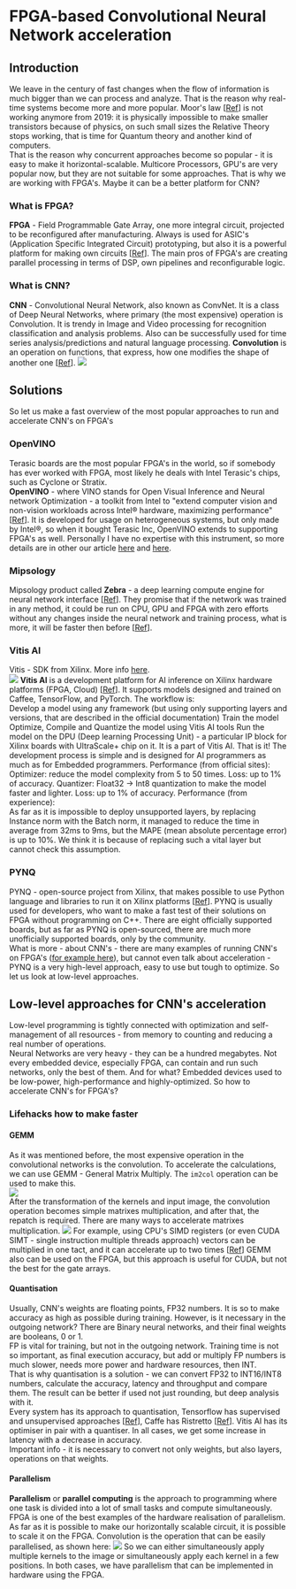 # FPGA-based Convolutional Neural Network acceleration

## Introduction

We leave in the century of fast changes when the flow of information is much bigger than we can process and analyze. That is the reason why real-time systems become more and more popular. Moor's law [[Ref](https://en.wikipedia.org/wiki/Moore%27s_law)] is not working anymore from 2019: it is physically impossible to make smaller transistors because of physics, on such small sizes the Relative Theory stops working, that is time for Quantum theory and another kind of computers. <br>
That is the reason why concurrent approaches become so popular - it is easy to make it horizontal-scalable. Multicore Processors, GPU's are very popular now, but they are not suitable for some approaches. That is why we are working with FPGA's. Maybe it can be a better platform for CNN?

### What is FPGA?
**FPGA** - Field Programmable Gate Array, one more integral circuit, projected to be reconfigured after manufacturing. Always is used for ASIC's (Application Specific Integrated Circuit) prototyping, but also it is a powerful platform for making own circuits [[Ref](https://numato.com/blog/differences-between-fpga-and-asics/#what-is-asic)]. The main pros of FPGA's are creating parallel processing in terms of DSP, own pipelines and reconfigurable logic.

### What is CNN?
**CNN** - Convolutional Neural Network, also known as ConvNet. It is a class of Deep Neural Networks, where primary (the most expensive) operation is Convolution. It is trendy in Image and Video processing for recognition classification and analysis problems. Also can be successfully used for time series analysis/predictions and natural language processing.  **Convolution** is an operation on functions, that express, how one modifies the shape of another one [[Ref](https://en.wikipedia.org/wiki/Convolution)].
<img src="images/conv.jpg">

## Solutions
So let us make a fast overview of the most popular approaches to run and accelerate CNN's on FPGA's

### OpenVINO
Terasic boards are the most popular FPGA's in the world, so if somebody has ever worked with FPGA, most likely he deals with Intel Terasic's chips, such as Cyclone or Stratix. <br>
**OpenVINO** - where VINO stands for Open Visual Inference and Neural network Optimization - a toolkit from Intel to "extend computer vision and non-vision workloads across Intel® hardware, maximizing performance" [[Ref](https://docs.openvinotoolkit.org/latest/index.html)]. It is developed for usage on heterogeneous systems, but only made by Intel®, so when it bought Terasic Inc, OpenVINO extends to supporting FPGA's as well. Personally I have no expertise with this instrument, so more details are in other our article [here](/movidius) and [here](/movidius-2).

### Mipsology
Mipsology product called **Zebra** - a deep learning compute engine for neural network interface [[Ref](https://mipsology.com)]. They promise that if the network was trained in any method, it could be run on CPU, GPU and FPGA with zero efforts without any changes inside the neural network and training process, what is more, it will be faster then before [[Ref](https://www.xilinx.com/video/events/mipsology-demonstrates-zebra.html)].

### Vitis AI
Vitis - SDK from Xilinx. More info [here](https://www.xilinx.com/products/design-tools/vitis.html). <br>
<img src="images/vitis.jpg">
**Vitis AI** is a development platform for AI inference on Xilinx hardware platforms (FPGA, Cloud) [[Ref](https://www.xilinx.com/products/design-tools/vitis/vitis-ai.html)]. It supports models designed and trained on Caffee, TensorFlow, and PyTorch. The workflow is: <br>
Develop a model using any framework (but using only supporting layers and versions, that are described in the official documentation)
Train the model
Optimize, Compile and Quantize the model using Vitis AI tools
Run the model on the DPU (Deep learning Processing Unit) - a particular IP block for Xilinx boards with UltraScale+ chip on it. It is a part of Vitis AI.
That is it! The development process is simple and is designed for AI programmers as much as for Embedded programmers.
Performance (from official sites):
Optimizer: reduce the model complexity from 5 to 50 times. Loss: up to 1% of accuracy.
Quantizer: Float32 -> Int8 quantization to make the model faster and lighter. Loss: up to 1% of accuracy.
Performance (from experience): <br>
As far as it is impossible to deploy unsupported layers, by replacing Instance norm with the Batch norm, it managed to reduce the time in average from 32ms to 9ms, but the MAPE (mean absolute percentage error) is up to 10%. We think it is because of replacing such a vital layer but cannot check this assumption.

### PYNQ
PYNQ - open-source project from Xilinx, that makes possible to use Python language and libraries to run it on Xilinx platforms [[Ref](http://www.pynq.io/)]. PYNQ is usually used for developers, who want to make a fast test of their solutions on FPGA without programming on C++. There are eight officially supported boards, but as far as PYNQ is open-sourced, there are much more unofficially supported boards, only by the community. <br>
What is more - about CNN's - there are many examples of running CNN's on FPGA's ([for example here](https://github.com/awai54st/PYNQ-Classification)), but cannot even talk about acceleration - PYNQ is a very high-level approach, easy to use but tough to optimize. So let us look at low-level approaches.

## Low-level approaches for CNN's acceleration
Low-level programming is tightly connected with optimization and self-management of all resources - from memory to counting and reducing a real number of operations. <br>
Neural Networks are very heavy - they can be a hundred megabytes. Not every embedded device, especially FPGA, can contain and run such networks, only the best of them. And for what? Embedded devices used to be low-power, high-performance and highly-optimized. So how to accelerate CNN's for FPGA's?

### Lifehacks how to make faster

#### GEMM
As it was mentioned before, the most expensive operation in the convolutional networks is the convolution. To accelerate the calculations, we can use GEMM - General Matrix Multiply. The `im2col` operation can be used to make this.  
<img src="images/im2col.png"><br>
After the transformation of the kernels and input image, the convolution operation becomes simple matrixes multiplication, and after that, the repatch is required. There are many ways to accelerate matrixes multiplication.
<img src="images/simd.png">
For example, using CPU's SIMD registers (or even CUDA SIMT - single instruction multiple threads approach) vectors can be multiplied in one tact, and it can accelerate up to two times [[Ref](https://github.com/Myralllka/SOFTSERVE_CNN_convolution_2D)]
GEMM also can be used on the FPGA, but this approach is useful for CUDA, but not the best for the gate arrays.


#### Quantisation
Usually, CNN's weights are floating points, FP32 numbers. It is so to make accuracy as high as possible during training. However, is it necessary in the outgoing network? There are Binary neural networks, and their final weights are booleans, 0 or 1. <br>
FP is vital for training, but not in the outgoing network. Training time is not so important, as final execution accuracy, but add or multiply FP numbers is much slower, needs more power and hardware resources, then INT. <br> 
That is why quantisation is a solution - we can convert FP32 to INT16/INT8 numbers, calculate the accuracy, latency and throughput and compare them. The result can be better if used not just rounding, but deep analysis with it. <br>
Every system has its approach to quantisation, Tensorflow has supervised and unsupervised approaches [[Ref](https://www.tensorflow.org/lite/performance/post_training_quantization)], Caffe has Ristretto  [[Ref](http://lepsucd.com/ristretto-cnn-approximation/)]. Vitis AI has its optimiser in pair with a quantiser. In all cases, we get some increase in latency with a decrease in accuracy. <br>
Important info - it is necessary to convert not only weights, but also layers, operations on that weights.

#### Parallelism
**Parallelism** or **parallel computing** is the approach to programming where one task is divided into a lot of small tasks and compute simultaneously. FPGA is one of the best examples of the hardware realisation of parallelism. As far as it is possible to make our horizontally scalable circuit, it is possible to scale it on the FPGA. Convolution is the operation that can be easily parallelised, as shown here: 
<img src="images/conv_parallel.jpg">
So we can either simultaneously apply multiple kernels to the image or simultaneously apply each kernel in a few positions. In both cases, we have parallelism that can be implemented in hardware using the FPGA.


